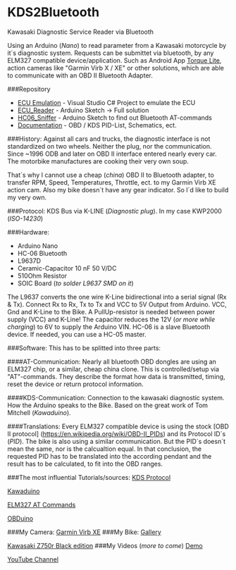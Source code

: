 # KDS2Bluetooth
Kawasaki Diagnostic Service Reader via Bluetooth

Using an Arduino (*Nano*) to read parameter from a Kawasaki motorcycle by it´s diagnostic system.
Requests can be submittet via bluetooth, by any ELM327 compatible device/application. Such as Android App [Torque Lite](https://play.google.com/store/apps/details?id=org.prowl.torque&hl=de),
action cameras like "Garmin Virb X / XE" or other solutions, which are able to communicate with an OBD II Bluetooth Adapter.

###Repository
* [ECU Emulation](https://github.com/HerrRiebmann/KDS2Bluetooth/tree/master/ECU%20Emulation) - Visual Studio C# Project to emulate the ECU
* [ECU_Reader](https://github.com/HerrRiebmann/KDS2Bluetooth/tree/master/ECU_Reader)    - Arduino Sketch -> Full solution
* [HC06_Sniffer](https://github.com/HerrRiebmann/KDS2Bluetooth/tree/master/HC06_Sniffer)  - Arduino Sketch to find out Bluetooth AT-commands
* [Documentation](https://github.com/HerrRiebmann/KDS2Bluetooth/tree/master/Documentation) - OBD / KDS PID-List, Schematics, ect.

###History:
Against all cars and trucks, the diagnostic interface is not standardized on two wheels.
Neither the plug, nor the communication.
Since ~1996 ODB and later on OBD II interface entered nearly every car. The motorbike manufactures are cooking their very own soup.

That´s why I cannot use a cheap (*china*) OBD II to Bluetooth adapter, to transfer RPM, Speed, Temperatures, Throttle, ect.
to my Garmin Virb XE action cam.
Also my bike doesn´t have any gear indicator. So I´d like to build my very own.

###Protocol:
KDS Bus via K-LINE (*Diagnostic plug*).
In my case KWP2000 (*ISO-14230*)

###Hardware:
* Arduino Nano
* HC-06 Bluetooth
* L9637D
* Ceramic-Capacitor 10 nF 50 V/DC
* 510Ohm Resistor
* SOIC Board (*to solder L9637 SMD on it*)

The L9637 converts the one wire K-Line bidirectional into a serial signal (Rx & Tx).
Connect Rx to Rx, Tx to Tx and VCC to 5V Output from Arduino. VCC, Gnd and K-Line to the Bike. A PullUp-resistor is needed between power supply (VCC) and K-Line!
The capacitor reduces the 12V (*or more while charging*) to 6V to supply the Arduino VIN. 
HC-06 is a slave Bluetooth device. If needed, you can use a HC-05 master.

###Software:
This has to be splitted into three parts:

####AT-Communication:
Nearly all bluetooth OBD dongles are using an ELM327 chip, or a similar, cheap china clone.
This is controlled/setup via "AT"-commands. They describe the format how data is transmitted, timing, reset the device or return protocol information.

####KDS-Communication:
Connection to the kawasaki diagnostic system. How the Arduino speaks to the Bike.
Based on the great work of Tom Mitchell (*Kawaduino*).

####Translations:
Every ELM327 compatible device is using the stock [OBD II protocol] (https://en.wikipedia.org/wiki/OBD-II_PIDs) and its Protocol ID´s (*PID*).
The bike is also using a similar communication. But the PID´s doesn´t mean the same, nor is the calcualtion equal.
In that conclusion, the requested PID has to be translated into the according pendant and the result has to be calculated,
to fit into the OBD ranges.


###The most influential Tutorials/sources:
[KDS Protocol](http://ecuhacking.activeboard.com/t56234221/kds-protocol/?page=1&sort=oldestFirst)

[Kawaduino](https://bitbucket.org/tomnz/kawaduino/overview)

[ELM327 AT Commands](http://www.elmelectronics.com/ELM327/AT_Commands.pdf)

[OBDuino](https://en.wikipedia.org/wiki/OBDuino)

###My Camera:
[Garmin Virb XE](http://virb.garmin.com/en-US/virb-xe)
###My Bike:
[Gallery](http://www.z1000-forum.de/garage/vehicle/6689-kawasaki-z750r-black-edition/?tab=images)

[Kawasaki Z750r Black edition](http://www.kawasaki.de/de/products/sportler/2012/z750r_black_edition/overview?Uid=05D9WlhZXFhaWVhZXFpdWl1aUV5ZWF9eRgwNRSwt)
###My Videos (*more to come*)
[Demo](https://www.youtube.com/watch?v=MKdlcnXseew&feature=youtu.be)

[YouTube Channel](https://www.youtube.com/channel/UCT6vRSUNHg8XRwPQtbxhyKw)
